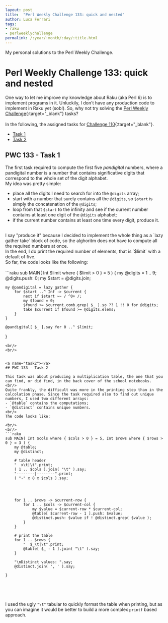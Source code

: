 ```yaml
---
layout: post
title:  "Perl Weekly Challenge 133: quick and nested" 
author: Luca Ferrari
tags:
- raku
- perlweeklychallenge
permalink: /:year/:month/:day/:title.html
---
```

My personal solutions to the Perl Weekly Challenge.

# Perl Weekly Challenge 133: quick and nested

One way to let me improve my knowledge about Raku (aka Perl 6) is to implement programs in it.
Unluckily, I don't have any production code to implement in Raku yet (sob!).
So, why not try solving the [Perl Weekly Challenge](https://perlweeklychallenge.org/){:target="_blank"} tasks?
<br/>
<br/>
In the following, the assigned tasks for [Challenge 110](https://perlweeklychallenge.org/blog/perl-weekly-challenge-0110/){:target="_blank"}.
<br/>
- [Task 1](#task1)
- [Task 2](#task2)



<a name="task1"></a>
## PWC 133 - Task 1

The first task required to compute the first five *pandigital* numbers, where a pandigital number is a number that contains significative digits that correspond to the whole set of the digit alphabet.
<br/>
My idea was pretty simple:
- place all the digits I need to search for into the `@digits` array;
- start with a number that surely contains all the `@digits`, so `$start` is simply the concatenation of the `@digits`;
- loop from that `$start` to the infinity and see if the current number contains at least one digit of the `@digits` alphabet;
- if the current number contains at least one time every digit, produce it.

<br/>
I say "produce it" because I decided to implement the whole thing as a `lazy gather take` block of code, so the alghoritm does not have to compute all the required numbers at once.
<br/>
In the end, I do print the required number of elements, that is `$limit` with a default of five.
<br/>
So far, the code looks like the following:


<br/>
<br/>
```raku
sub MAIN( Int $limit where { $limit > 0 } = 5 ) {
    my @digits = 1 .. 9;
    @digits.push: 0;
    my $start =  @digits.join;
    
    my @pandigital = lazy gather {
        for $start ..^ Inf -> $current {
            next if $start ~~ / ^0+ /;
            my $found = 0;
            $found += $current.comb.grep( $_ ).so ?? 1 !! 0 for @digits;
            take $current if $found >= @digits.elems;
        }
    }

    @pandigital[ $_ ].say for 0 ..^ $limit;

}

```
<br/>
<br/>


<a name="task2"></a>
## PWC 133 - Task 2

This task was about producing a multiplication table, the one that you can find, or did find, in the back cover of the school notebooks.
<br/>
Quite frankly, the difficult was more in the printing step than in the calcolation phase. Since the task required also to find out unique numbers, I used two different arrays:
- `@table` contains the computations;
- `@distinct` contains unique numbers.
<br/>
The code looks like:

<br/>
<br/>
```raku
sub MAIN( Int $cols where { $cols > 0 } = 5, Int $rows where { $rows > 0 } = 3 ) {
    my @table;
    my @distinct;

    # table header
    "  x\t|\t".print;
    ( 1 .. $cols ).join( "\t" ).say;
    "--------|--------".print;
    ( "-" x 8 x $cols ).say;



    
    for 1 .. $rows -> $current-row {
        for 1 .. $cols -> $current-col {
            my $value = $current-row * $current-col;
            @table[ $current-row - 1 ].push: $value;
            @distinct.push: $value if ! @distinct.grep( $value );
        }
    }

    # print the table
    for 1 .. $rows {
        "  $_\t|\t".print;
        @table[ $_ - 1 ].join( "\t" ).say;
    }

    "\nDistinct values: ".say;
    @distinct.join( ', ' ).say;

}


```
<br/>
<br/>

I used the ugly `"\t"` tabular to quickly format the table when printing, but as you can imagine it would be better to build a more complex `printf` based approach.
